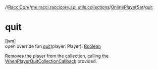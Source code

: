 //[RacciCore](../../../index.md)/[me.racci.raccicore.api.utils.collections](../index.md)/[OnlinePlayerSet](index.md)/[quit](quit.md)

# quit

[jvm]\
open override fun [quit](quit.md)(player: Player): [Boolean](https://kotlinlang.org/api/latest/jvm/stdlib/kotlin/-boolean/index.html)

Removes the player from the collection, calling the [WhenPlayerQuitCollectionCallback](../index.md#-1583039622%2FClasslikes%2F-1216412040) provided.
